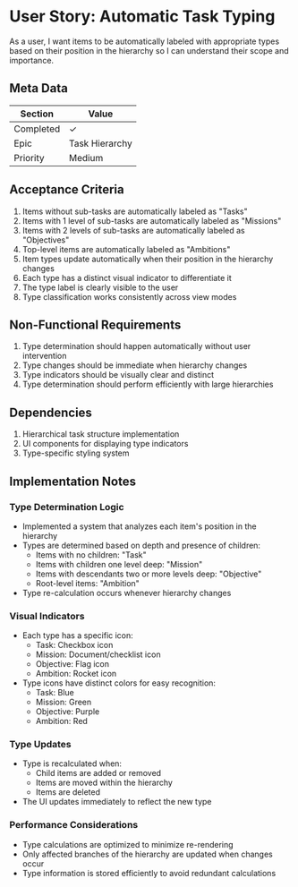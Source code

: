 # User Story: Automatic Task Typing

As a user, I want items to be automatically labeled with appropriate types based on their position in the hierarchy so I can understand their scope and importance.

## Meta Data
| Section | Value |
| ------- | ----- |
| Completed | ✓ |
| Epic | Task Hierarchy |
| Priority | Medium |

## Acceptance Criteria

1. Items without sub-tasks are automatically labeled as "Tasks"
2. Items with 1 level of sub-tasks are automatically labeled as "Missions"
3. Items with 2 levels of sub-tasks are automatically labeled as "Objectives"
4. Top-level items are automatically labeled as "Ambitions"
5. Item types update automatically when their position in the hierarchy changes
6. Each type has a distinct visual indicator to differentiate it
7. The type label is clearly visible to the user
8. Type classification works consistently across view modes

## Non-Functional Requirements

1. Type determination should happen automatically without user intervention
2. Type changes should be immediate when hierarchy changes
3. Type indicators should be visually clear and distinct
4. Type determination should perform efficiently with large hierarchies

## Dependencies

1. Hierarchical task structure implementation
2. UI components for displaying type indicators
3. Type-specific styling system

## Implementation Notes

### Type Determination Logic
- Implemented a system that analyzes each item's position in the hierarchy
- Types are determined based on depth and presence of children:
  - Items with no children: "Task"
  - Items with children one level deep: "Mission"
  - Items with descendants two or more levels deep: "Objective"
  - Root-level items: "Ambition"
- Type re-calculation occurs whenever hierarchy changes

### Visual Indicators
- Each type has a specific icon:
  - Task: Checkbox icon
  - Mission: Document/checklist icon
  - Objective: Flag icon
  - Ambition: Rocket icon
- Type icons have distinct colors for easy recognition:
  - Task: Blue
  - Mission: Green
  - Objective: Purple
  - Ambition: Red

### Type Updates
- Type is recalculated when:
  - Child items are added or removed
  - Items are moved within the hierarchy
  - Items are deleted
- The UI updates immediately to reflect the new type

### Performance Considerations
- Type calculations are optimized to minimize re-rendering
- Only affected branches of the hierarchy are updated when changes occur
- Type information is stored efficiently to avoid redundant calculations 
